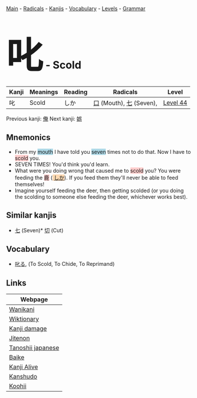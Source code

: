 <style> bigfont {font-size: 100px}</style>
[Main](../README.md) -
[Radicals](../radicals.md) -
[Kanjis](../kanjis.md) -
[Vocabulary](../vocabulary.md) -
[Levels](../levels.md) -
[Grammar](../grammar.md)
# <bigfont> 叱</bigfont> - Scold 

| Kanji | Meanings | Reading | Radicals | Level |
| --- | --- | --- | --- | --- |
| 叱 | Scold | しか | [口](../radicals/口.md) (Mouth), [七](../radicals/七.md) (Seven),  | [Level 44](../levels/wk_level44.md) |

Previous kanji: [俺](俺.md) Next kanji: [娯](娯.md) 

## Mnemonics
 * From my <span style="background-color:#ADD8E6"> mouth</span> I have told you <span style="background-color:#ADD8E6"> seven</span> times not to do that. Now I have to <span style="background-color:#ffcccb"> scold</span> you.
* SEVEN TIMES! You'd think you'd learn.
* What were you doing wrong that caused me to <span style="background-color:#ffcccb"> scold</span> you? You were feeding the <span style="background-color:#ffcccb"> 鹿</span> (<span style="background-color:#fed8b1"> [しか](https://jisho.org/search/しか)</span>). If you feed them they'll never be able to feed themselves!
* Imagine yourself feeding the deer, then getting scolded (or you doing the scolding to someone else feeding the deer, whichever works best).


## Similar kanjis
 * [七](七.md) (Seven)* [切](切.md) (Cut)


## Vocabulary
 * [叱る](../vocabulary/叱.md), (To Scold, To Chide, To Reprimand)



## Links 

| Webpage |
| --- |
| [Wanikani          ](https://www.wanikani.com/kanji/叱) |
| [Wiktionary        ](https://en.wiktionary.org/wiki/叱) |
| [Kanji damage      ](http://www.kanjidamage.com/kanji/search?utf8=✓&q=叱) |
| [Jitenon           ](https://jitenon.com/kanji/叱) |
| [Tanoshii japanese ](https://www.tanoshiijapanese.com/dictionary/kanji.cfm?k=叱) |
| [Baike             ](https://baike.baidu.com/item/叱) |
| [Kanji Alive       ](https://app.kanjialive.com/叱) |
| [Kanshudo          ](https://www.kanshudo.com/searchmn?q=叱) |
| [Koohii            ](https://kanji.koohii.com/study/kanji/叱) |

